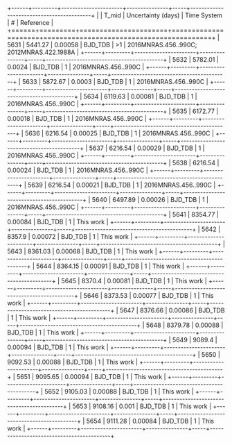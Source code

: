 +------+---------+----------------------+---------------+-----+------------------------------------------+
|      |   T_mid |   Uncertainty (days) | Time System   | #   | Reference                                |
+======+=========+======================+===============+=====+==========================================+
| 5631 | 5441.27 |              0.00058 | BJD_TDB       | >1  | 2016MNRAS.456..990C; 2012MNRAS.422.1988A |
+------+---------+----------------------+---------------+-----+------------------------------------------+
| 5632 | 5782.01 |              0.0024  | BJD_TDB       | 1   | 2016MNRAS.456..990C                      |
+------+---------+----------------------+---------------+-----+------------------------------------------+
| 5633 | 5872.67 |              0.0003  | BJD_TDB       | 1   | 2016MNRAS.456..990C                      |
+------+---------+----------------------+---------------+-----+------------------------------------------+
| 5634 | 6119.63 |              0.00081 | BJD_TDB       | 1   | 2016MNRAS.456..990C                      |
+------+---------+----------------------+---------------+-----+------------------------------------------+
| 5635 | 6172.77 |              0.00018 | BJD_TDB       | 1   | 2016MNRAS.456..990C                      |
+------+---------+----------------------+---------------+-----+------------------------------------------+
| 5636 | 6216.54 |              0.00025 | BJD_TDB       | 1   | 2016MNRAS.456..990C                      |
+------+---------+----------------------+---------------+-----+------------------------------------------+
| 5637 | 6216.54 |              0.00029 | BJD_TDB       | 1   | 2016MNRAS.456..990C                      |
+------+---------+----------------------+---------------+-----+------------------------------------------+
| 5638 | 6216.54 |              0.00024 | BJD_TDB       | 1   | 2016MNRAS.456..990C                      |
+------+---------+----------------------+---------------+-----+------------------------------------------+
| 5639 | 6216.54 |              0.00021 | BJD_TDB       | 1   | 2016MNRAS.456..990C                      |
+------+---------+----------------------+---------------+-----+------------------------------------------+
| 5640 | 6497.89 |              0.00026 | BJD_TDB       | 1   | 2016MNRAS.456..990C                      |
+------+---------+----------------------+---------------+-----+------------------------------------------+
| 5641 | 8354.77 |              0.00084 | BJD_TDB       | 1   | This work                                |
+------+---------+----------------------+---------------+-----+------------------------------------------+
| 5642 | 8357.9  |              0.00072 | BJD_TDB       | 1   | This work                                |
+------+---------+----------------------+---------------+-----+------------------------------------------+
| 5643 | 8361.03 |              0.00068 | BJD_TDB       | 1   | This work                                |
+------+---------+----------------------+---------------+-----+------------------------------------------+
| 5644 | 8364.15 |              0.00091 | BJD_TDB       | 1   | This work                                |
+------+---------+----------------------+---------------+-----+------------------------------------------+
| 5645 | 8370.4  |              0.00081 | BJD_TDB       | 1   | This work                                |
+------+---------+----------------------+---------------+-----+------------------------------------------+
| 5646 | 8373.53 |              0.00077 | BJD_TDB       | 1   | This work                                |
+------+---------+----------------------+---------------+-----+------------------------------------------+
| 5647 | 8376.66 |              0.00086 | BJD_TDB       | 1   | This work                                |
+------+---------+----------------------+---------------+-----+------------------------------------------+
| 5648 | 8379.78 |              0.00088 | BJD_TDB       | 1   | This work                                |
+------+---------+----------------------+---------------+-----+------------------------------------------+
| 5649 | 9089.4  |              0.00094 | BJD_TDB       | 1   | This work                                |
+------+---------+----------------------+---------------+-----+------------------------------------------+
| 5650 | 9092.53 |              0.00088 | BJD_TDB       | 1   | This work                                |
+------+---------+----------------------+---------------+-----+------------------------------------------+
| 5651 | 9095.65 |              0.00094 | BJD_TDB       | 1   | This work                                |
+------+---------+----------------------+---------------+-----+------------------------------------------+
| 5652 | 9105.03 |              0.00088 | BJD_TDB       | 1   | This work                                |
+------+---------+----------------------+---------------+-----+------------------------------------------+
| 5653 | 9108.16 |              0.001   | BJD_TDB       | 1   | This work                                |
+------+---------+----------------------+---------------+-----+------------------------------------------+
| 5654 | 9111.28 |              0.00084 | BJD_TDB       | 1   | This work                                |
+------+---------+----------------------+---------------+-----+------------------------------------------+